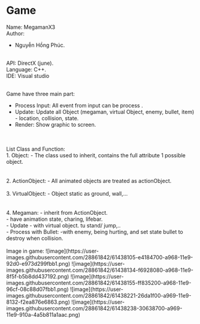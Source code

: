 # Game

Name: MegamanX3 <br>
Author:<br>
- Nguyễn Hồng Phúc.<br>

<br>
API: DirectX (june).<br>
Language: C++.<br>
IDE: Visual studio<br>
<br>

Game have three main part:
- Process Input: All event from input can be process .
- Update: Update all Object (megaman, virtual Object, enemy, bullet, item) - location, collision, state.
- Render: Show graphic to screen.
<br>
<br>
List Class and Function:<br>
1.  Object:
- The class used to inherit, contains the full attribute 1 possible object.<br>
<br>
<br>
2.  ActionObject:
- All animated objects are treated as actionObject.
<br>
<br>
3.  VirtualObject:
- Object static as ground, wall,...<br>
<br>
<br>
4.  Megaman:
- inherit from ActionObject.<br>
- have animation state, charing, lifebar.<br>
- Update - with virtual object. tu stand/ jump,..<br>
- Process with Bullet: -with enemy, being hurting, and set state bullet to destroy when collision.<br>
<br>
Image in game:
![image](https://user-images.githubusercontent.com/28861842/61438105-e4184700-a968-11e9-92d0-e973d299fbb1.png)
![image](https://user-images.githubusercontent.com/28861842/61438134-f6928080-a968-11e9-8f5f-b5b8dd437192.png)
![image](https://user-images.githubusercontent.com/28861842/61438155-ff835200-a968-11e9-96cf-08c88d07fbb1.png)
![image](https://user-images.githubusercontent.com/28861842/61438221-26da1f00-a969-11e9-8132-f2ea876e6863.png)
![image](https://user-images.githubusercontent.com/28861842/61438238-30638700-a969-11e9-910a-4a5b811a1aac.png)


